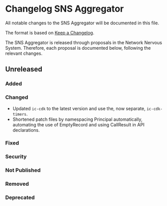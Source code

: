 # Changelog SNS Aggregator

All notable changes to the SNS Aggregator will be documented in this file.

The format is based on [Keep a Changelog](https://keepachangelog.com/en/1.0.0/).

The SNS Aggregator is released through proposals in the Network Nervous System. Therefore, each proposal is documented below, following the relevant changes.

## Unreleased

### Added
### Changed
- Updated `ic-cdk` to the latest version and use the, now separate, `ic-cdk-timers`.
- Shortened patch files by namespacing Principal automatically, automating the use of EmptyRecord and using CallResult in API declarations.
### Fixed
### Security
### Not Published
### Removed
### Deprecated
